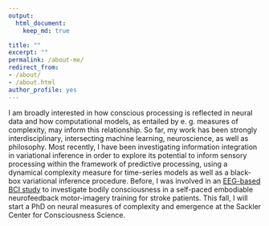 ```yaml
---
output: 
  html_document:
    keep_md: true

title: ""
excerpt: ""
permalink: /about-me/
redirect_from:
- /about/
- /about.html
author_profile: yes
---
```


I am broadly interested in how conscious processing is reflected in neural data and how computational models, as entailed by e. g. measures of complexity, may inform this relationship. So far, my work has been strongly interdisciplinary, intersecting machine learning, neuroscience, as well as philosophy. Most recently, I have been investigating information integration in variational inference in order to explore its potential to inform sensory processing within the framework of predictive processing, using a dynamical complexity measure for time-series models as well as a black-box variational inference procedure. Before, I was involved in an [EEG-based BCI study](https://www.frontiersin.org/articles/10.3389/fnhum.2019.00461/full) to investigate bodily consciousness in a self-paced embodiable neurofeedback motor-imagery training for stroke patients. This fall, I will start a PhD on neural measures of complexity and emergence at the Sackler Center for Consciousness Science. 


